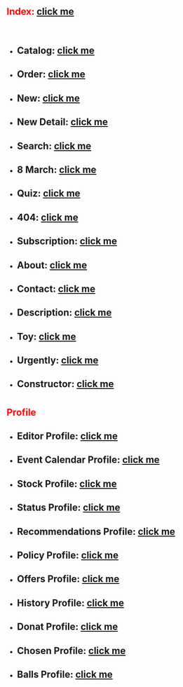 # <h2 style="color: red;">Index: [click me](https://kah3vich.github.io/Behappy/dist)</h2>
<br>

- ## Catalog: [click me](https://kah3vich.github.io/Behappy/dist/catalog.html)
- ## Order: [click me](https://kah3vich.github.io/Behappy/dist/order.html)
- ## New: [click me](https://kah3vich.github.io/Behappy/dist/new.html)
- ## New Detail: [click me](https://kah3vich.github.io/Behappy/dist/dnew.html)
- ## Search: [click me](https://kah3vich.github.io/Behappy/dist/search.html)
- ## 8 March: [click me](https://kah3vich.github.io/Behappy/dist/march.html)
- ## Quiz: [click me](https://kah3vich.github.io/Behappy/dist/quiz.html)
- ## 404: [click me](https://kah3vich.github.io/Behappy/dist/404.html)
- ## Subscription: [click me](https://kah3vich.github.io/Behappy/dist/subscription.html)
- ## About: [click me](https://kah3vich.github.io/Behappy/dist/about.html)
- ## Contact: [click me](https://kah3vich.github.io/Behappy/dist/contact.html)
- ## Description: [click me](https://kah3vich.github.io/Behappy/dist/description.html)
- ## Toy: [click me](https://kah3vich.github.io/Behappy/dist/toy.html)
- ## Urgently: [click me](https://kah3vich.github.io/Behappy/dist/urgently.html)
- ## Constructor: [click me](https://kah3vich.github.io/Behappy/dist/constructor.html)
# <h2 style="color: red;">Profile</h2>
- ## Editor Profile: [click me](https://kah3vich.github.io/Behappy/dist/editor.html)
- ## Event Calendar Profile: [click me](https://kah3vich.github.io/Behappy/dist/event.html)
- ## Stock Profile: [click me](https://kah3vich.github.io/Behappy/dist/stock.html)
- ## Status Profile: [click me](https://kah3vich.github.io/Behappy/dist/status.html)
- ## Recommendations Profile: [click me](https://kah3vich.github.io/Behappy/dist/recommendations.html)
- ## Policy Profile: [click me](https://kah3vich.github.io/Behappy/dist/policy.html)
- ## Offers Profile: [click me](https://kah3vich.github.io/Behappy/dist/offers.html)
- ## History Profile: [click me](https://kah3vich.github.io/Behappy/dist/history.html)
- ## Donat Profile: [click me](https://kah3vich.github.io/Behappy/dist/donat.html)
- ## Chosen Profile: [click me](https://kah3vich.github.io/Behappy/dist/chosen.html)
- ## Balls Profile: [click me](https://kah3vich.github.io/Behappy/dist/balls.html)